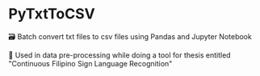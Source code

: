 # PyTxtToCSV
🗃️ Batch convert txt files to csv files using Pandas and Jupyter Notebook

🤘 Used in data pre-processing while doing a tool for thesis entitled "Continuous Filipino Sign Language Recognition"
